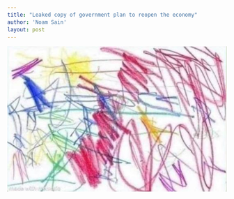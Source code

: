 ```yaml
---
title: "Leaked copy of government plan to reopen the economy"
author: 'Noam Sain'
layout: post
---
```


![Government economic plan](/assets/2021/2021-04-secret-plan.jpg "Government economic plan")
